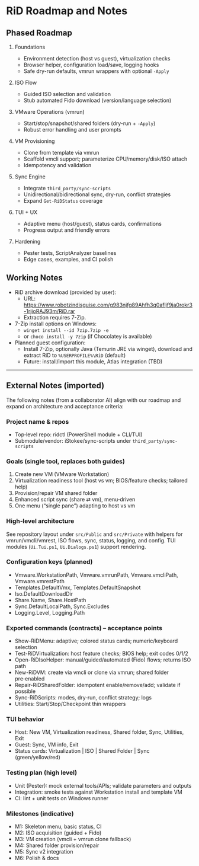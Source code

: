 # RiD Roadmap and Notes

## Phased Roadmap

1. Foundations
   - Environment detection (host vs guest), virtualization checks
   - Browser helper, configuration load/save, logging hooks
   - Safe dry-run defaults, vmrun wrappers with optional `-Apply`

2. ISO Flow
   - Guided ISO selection and validation
   - Stub automated Fido download (version/language selection)

3. VMware Operations (vmrun)
   - Start/stop/snapshot/shared folders (dry-run + `-Apply`)
   - Robust error handling and user prompts

4. VM Provisioning
   - Clone from template via vmrun
   - Scaffold vmcli support; parameterize CPU/memory/disk/ISO attach
   - Idempotency and validation

5. Sync Engine
   - Integrate `third_party/sync-scripts`
   - Unidirectional/bidirectional sync, dry-run, conflict strategies
   - Expand `Get-RiDStatus` coverage

6. TUI + UX
   - Adaptive menu (host/guest), status cards, confirmations
   - Progress output and friendly errors

7. Hardening
   - Pester tests, ScriptAnalyzer baselines
   - Edge cases, examples, and CI polish

## Working Notes

- RiD archive download (provided by user):
  - URL: https://www.robotzindisguise.com/g983njfg89Ahfh3q0afljf9ja0rokr3-1rjioRAJ93m/RiD.rar
  - Extraction requires 7-Zip.
- 7-Zip install options on Windows:
  - `winget install --id 7zip.7zip -e`
  - or `choco install -y 7zip` (if Chocolatey is available)
- Planned guest configuration:
  - Install 7-Zip, optionally Java (Temurin JRE via winget), download and extract RiD to `%USERPROFILE%\RiD` (default)
  - Future: install/import this module, Atlas integration (TBD)

---

## External Notes (imported)

The following notes (from a collaborator AI) align with our roadmap and expand on architecture and acceptance criteria:

### Project name & repos

- Top‑level repo: ridctl (PowerShell module + CLI/TUI)
- Submodule/vendor: iStokee/sync-scripts under `third_party/sync-scripts`

### Goals (single tool, replaces both guides)

1. Create new VM (VMware Workstation)
2. Virtualization readiness tool (host vs vm; BIOS/feature checks; tailored help)
3. Provision/repair VM shared folder
4. Enhanced script sync (share ⇄ vm), menu‑driven
5. One menu (“single pane”) adapting to host vs vm

### High‑level architecture

See repository layout under `src/Public` and `src/Private` with helpers for vmrun/vmcli/vmrest, ISO flows, sync, status, logging, and config. TUI modules (`Ui.Tui.ps1`, `Ui.Dialogs.ps1`) support rendering.

### Configuration keys (planned)

- Vmware.WorkstationPath, Vmware.vmrunPath, Vmware.vmcliPath, Vmware.vmrestPath
- Templates.DefaultVmx, Templates.DefaultSnapshot
- Iso.DefaultDownloadDir
- Share.Name, Share.HostPath
- Sync.DefaultLocalPath, Sync.Excludes
- Logging.Level, Logging.Path

### Exported commands (contracts) – acceptance points

- Show-RiDMenu: adaptive; colored status cards; numeric/keyboard selection
- Test-RiDVirtualization: host feature checks; BIOS help; exit codes 0/1/2
- Open-RiDIsoHelper: manual/guided/automated (Fido) flows; returns ISO path
- New-RiDVM: create via vmcli or clone via vmrun; shared folder pre‑enabled
- Repair-RiDSharedFolder: idempotent enable/remove/add; validate if possible
- Sync-RiDScripts: modes, dry‑run, conflict strategy; logs
- Utilities: Start/Stop/Checkpoint thin wrappers

### TUI behavior

- Host: New VM, Virtualization readiness, Shared folder, Sync, Utilities, Exit
- Guest: Sync, VM info, Exit
- Status cards: Virtualization | ISO | Shared Folder | Sync (green/yellow/red)

### Testing plan (high level)

- Unit (Pester): mock external tools/APIs; validate parameters and outputs
- Integration: smoke tests against Workstation install and template VM
- CI: lint + unit tests on Windows runner

### Milestones (indicative)

- M1: Skeleton menu, basic status, CI
- M2: ISO acquisition (guided + Fido)
- M3: VM creation (vmcli + vmrun clone fallback)
- M4: Shared folder provision/repair
- M5: Sync v2 integration
- M6: Polish & docs

